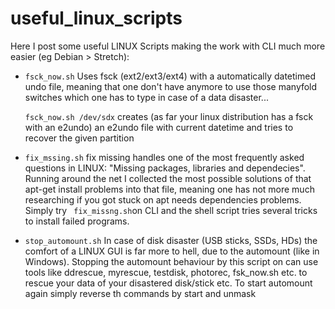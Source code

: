 # useful_linux_scripts
Here I post some useful LINUX Scripts making the work with CLI much more easier (eg Debian > Stretch):

* `fsck_now.sh` 
  Uses fsck (ext2/ext3/ext4) with a automatically datetimed undo file, meaning that one don't have anymore to use those manyfold switches which one has to type in case of a data disaster...
 
  ` fsck_now.sh /dev/sdx ` creates (as far your linux distribution has a fsck with an e2undo) an e2undo file with current datetime and tries to recover the given partition 


* `fix_mssing.sh`
fix missing handles one of the most frequently asked questions in LINUX: "Missing packages, libraries and dependecies". Running around the net I collected the most        possible solutions of that apt-get install problems into that file, meaning one has not more much researching if you got stuck on apt needs dependencies problems. 
Simply try  ` fix_missng.sh`on CLI and the shell script tries several tricks to install failed programs.  

* `stop_automount.sh`
In case of disk disaster (USB sticks, SSDs, HDs) the comfort of a LINUX GUI is far more to hell, due to the automount (like in Windows). Stopping the automount behaviour by this script on can use tools like ddrescue, myrescue, testdisk, photorec, fsk_now.sh etc. to rescue your data of your disastered disk/stick etc. To start automount again simply reverse th commands by start and unmask
